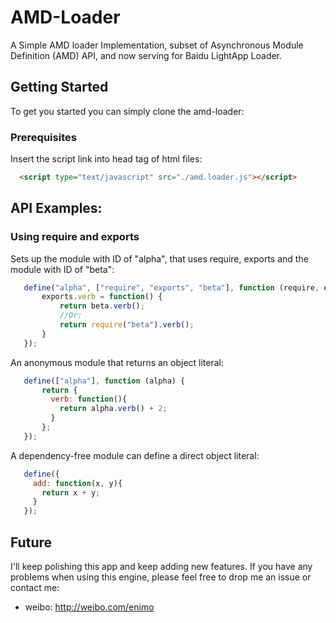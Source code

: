 # AMD-Loader

A Simple AMD loader Implementation, subset of Asynchronous Module Definition (AMD) API, and now serving for Baidu LightApp Loader.


## Getting Started

To get you started you can simply clone the amd-loader:

### Prerequisites

Insert the script link into head tag of html files: 

```html
  <script type="text/javascript" src="./amd.loader.js"></script>
```

## API Examples: <a name="examples"></a>

### Using require and exports

Sets up the module with ID of "alpha", that uses require, exports and the module with ID of "beta":

```javascript
   define("alpha", ["require", "exports", "beta"], function (require, exports, beta) {
       exports.verb = function() {
           return beta.verb();
           //Or:
           return require("beta").verb();
       }
   });
```

An anonymous module that returns an object literal:

```javascript
   define(["alpha"], function (alpha) {
       return {
         verb: function(){
           return alpha.verb() + 2;
         }
       };
   });
```

A dependency-free module can define a direct object literal:

```javascript
   define({
     add: function(x, y){
       return x + y;
     }
   });
```

## Future 

I'll keep polishing this app and keep adding new features. If you have any problems when using this engine, please feel free to drop me an issue or contact me:

* weibo: http://weibo.com/enimo